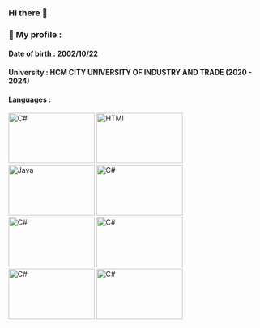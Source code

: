 ### Hi there 👋

<!--
**phuocyen/phuocyen** is a ✨ _special_ ✨ repository because its `README.md` (this file) appears on your GitHub profile.

Here are some ideas to get you started:

- 🔭 I’m currently working on ...
- 🌱 I’m currently learning ...
- 👯 I’m looking to collaborate on ...
- 🤔 I’m looking for help with ...
- 💬 Ask me about ...
- 📫 How to reach me: ...
- 😄 Pronouns: ...
- ⚡ Fun fact: ...
-->
### 🌱 My profile : 
#### Date of birth : 2002/10/22 
#### University : HCM CITY UNIVERSITY OF INDUSTRY AND TRADE (2020 - 2024)
#### Languages : 
<div>
  <img src="https://i2.wp.com/www.ppsystems.se/wp-content/uploads/2017/03/C-logo.jpg?ssl=1" alt="C#" width="170px" height="100px">
  <img src="https://seeklogo.com/images/H/html5-without-wordmark-color-logo-14D252D878-seeklogo.com.png" alt="HTMl" width="170px" height="100px">
  <img src="https://seeklogo.com/images/C/css-3-logo-023C1A7171-seeklogo.com.png" alt="Java" width="170px" height="100px">
  <img src="https://nearfile.com/wp-content/uploads/2018/12/java-43-569305.png" alt="C#" width="170px" height="100px">
  <img src="https://i.pngimg.me/thumb/f/720/compngwingzoupl.jpg" alt="C#" width="170px" height="100px">
  <img src="https://w7.pngwing.com/pngs/997/968/png-transparent-neo4j-graph-database-logo-query-language-hard-disc-miscellaneous-electronics-logo-thumbnail.png" alt="C#" width="170px" height="100px">
    <img src="https://seeklogo.com/images/M/mongodb-logo-D13D67C930-seeklogo.com.png" alt="C#" width="170px" height="100px">
      <img src="https://cdn.icon-icons.com/icons2/2699/PNG/512/sqlite_logo_icon_169724.png" alt="C#" width="170px" height="100px">
        
</div>
